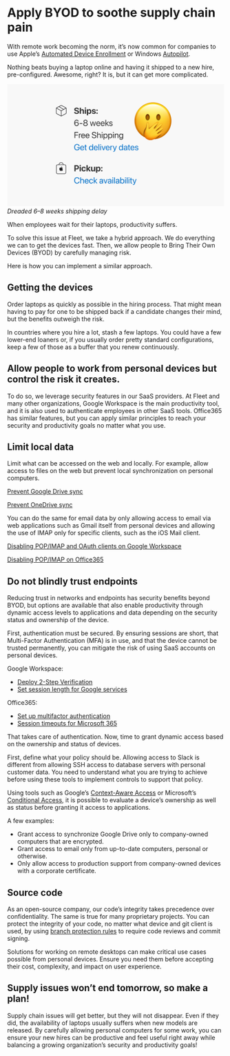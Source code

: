 # Apply BYOD to soothe supply chain pain

With remote work becoming the norm, it’s now common for companies to use Apple’s [Automated Device Enrollment](https://support.apple.com/en-us/HT204142) or Windows [Autopilot](https://docs.microsoft.com/en-us/mem/autopilot/windows-autopilot#:~:text=Windows%20Autopilot%20is%20a%20collection,them%20ready%20for%20productive%20use.&text=Using%20cloud%2Dbased%20services%2C%20Windows,required%20to%20maintain%20the%20devices.).

Nothing beats buying a laptop online and having it shipped to a new hire, pre-configured. Awesome, right? It is, but it can get more complicated.

![The shipping time of a new laptop](../website/assets/images/articles/apply-byod-to-soothe-supply-chain-pain-cover-700x393@2x.png)
*Dreaded 6–8 weeks shipping delay*

When employees wait for their laptops, productivity suffers.

To solve this issue at Fleet, we take a hybrid approach. We do everything we can to get the devices fast. Then, we allow people to Bring Their Own Devices (BYOD) by carefully managing risk.

Here is how you can implement a similar approach.

## Getting the devices

Order laptops as quickly as possible in the hiring process. That might mean having to pay for one to be shipped back if a candidate changes their mind, but the benefits outweigh the risk.

In countries where you hire a lot, stash a few laptops. You could have a few lower-end loaners or, if you usually order pretty standard configurations, keep a few of those as a buffer that you renew continuously.

## Allow people to work from personal devices but control the risk it creates.

To do so, we leverage security features in our SaaS providers. At Fleet and many other organizations, Google Workspace is the main productivity tool, and it is also used to authenticate employees in other SaaS tools. Office365 has similar features, but you can apply similar principles to reach your security and productivity goals no matter what you use.

## Limit local data

Limit what can be accessed on the web and locally. For example, allow access to files on the web but prevent local synchronization on personal computers.


[Prevent Google Drive sync](https://support.google.com/a/answer/9299541?product_name=UnuFlow&hl=en&visit_id=637798806258647022-3302602769&rd=1&src=supportwidget0&hl=en)

[Prevent OneDrive sync](https://docs.microsoft.com/en-us/onedrive/use-group-policy)

You can do the same for email data by only allowing access to email via web applications such as Gmail itself from personal devices and allowing the use of IMAP only for specific clients, such as the iOS Mail client.

[Disabling POP/IMAP and OAuth clients on Google Workspace](https://support.google.com/a/answer/105694?product_name=UnuFlow&hl=en&visit_id=637799276035281159-4129883793&rd=1&src=supportwidget0&hl=en)

[Disabling POP/IMAP on Office365](https://docs.microsoft.com/en-us/exchange/clients/pop3-and-imap4/configure-mailbox-access?view=exchserver-2019)

## Do not blindly trust endpoints

Reducing trust in networks and endpoints has security benefits beyond BYOD, but options are available that also enable productivity through dynamic access levels to applications and data depending on the security status and ownership of the device.

First, authentication must be secured. By ensuring sessions are short, that Multi-Factor Authentication (MFA) is in use, and that the device cannot be trusted permanently, you can mitigate the risk of using SaaS accounts on personal devices.

Google Workspace:

- [Deploy 2-Step Verification](https://support.google.com/a/answer/9176657?product_name=UnuFlow&hl=en&visit_id=637798806258647022-3302602769&rd=1&src=supportwidget0&hl=en#zippy=%2Callow-users-to-turn-on--step-verification%2Censure-a-smooth-transition-to-an-enforcement-policy%2Cturn-on-enforcement%2Cchoose-a--step-verification-method-to-enforce)
- [Set session length for Google services](https://support.google.com/a/answer/7576830?hl=en)

Office365:

- [Set up multifactor authentication](https://docs.microsoft.com/en-us/microsoft-365/admin/security-and-compliance/set-up-multi-factor-authentication?view=o365-worldwide)
- [Session timeouts for Microsoft 365](https://docs.microsoft.com/en-us/microsoft-365/enterprise/session-timeouts?view=o365-worldwide)

That takes care of authentication. Now, time to grant dynamic access based on the ownership and status of devices.

First, define what your policy should be. Allowing access to Slack is different from allowing SSH access to database servers with personal customer data. You need to understand what you are trying to achieve before using these tools to implement controls to support that policy.

Using tools such as Google’s [Context-Aware Access](https://support.google.com/a/answer/9275380?product_name=UnuFlow&hl=en&visit_id=637798806258647022-3302602769&rd=1&src=supportwidget0&hl=en) or Microsoft’s [Conditional Access](https://docs.microsoft.com/en-us/microsoft-365/campaigns/m365-campaigns-conditional-access?view=o365-worldwide#consider-using-conditional-access), it is possible to evaluate a device’s ownership as well as status before granting it access to applications.

A few examples:

- Grant access to synchronize Google Drive only to company-owned computers that are encrypted.
- Grant access to email only from up-to-date computers, personal or otherwise.
- Only allow access to production support from company-owned devices with a corporate certificate.

## Source code

As an open-source company, our code’s integrity takes precedence over confidentiality. The same is true for many proprietary projects. You can protect the integrity of your code, no matter what device and git client is used, by using [branch protection rules](https://docs.github.com/en/repositories/configuring-branches-and-merges-in-your-repository/defining-the-mergeability-of-pull-requests/managing-a-branch-protection-rule) to require code reviews and commit signing.

Solutions for working on remote desktops can make critical use cases possible from personal devices. Ensure you need them before accepting their cost, complexity, and impact on user experience.

## Supply issues won’t end tomorrow, so make a plan!

Supply chain issues will get better, but they will not disappear. Even if they did, the availability of laptops usually suffers when new models are released. By carefully allowing personal computers for some work, you can ensure your new hires can be productive and feel useful right away while balancing a growing organization’s security and productivity goals!


<meta name="category" value="product">
<meta name="authorGitHubUsername" value="GuillaumeRoss">
<meta name="authorFullName" value="Guillaume Ross">
<meta name="publishedOn" value="2022-02-10">
<meta name="articleTitle" value="Apply BYOD to soothe supply chain pain">
<meta name="articleImageUrl" value="../website/assets/images/articles/apply-byod-to-soothe-supply-chain-pain-cover-700x393@2x.png">